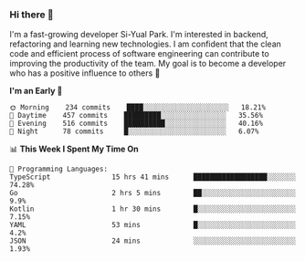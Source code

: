 ### Hi there 👋


I'm a fast-growing developer Si-Yual Park. I'm interested in backend, refactoring and learning new technologies. I am confident that the clean code and efficient process of software engineering can contribute to improving the productivity of the team. My goal is to become a developer who has a positive influence to others 🔭

<!--START_SECTION:waka-->
**I'm an Early 🐤** 

```text
🌞 Morning    234 commits    ████░░░░░░░░░░░░░░░░░░░░░   18.21% 
🌆 Daytime    457 commits    █████████░░░░░░░░░░░░░░░░   35.56% 
🌃 Evening    516 commits    ██████████░░░░░░░░░░░░░░░   40.16% 
🌙 Night      78 commits     █░░░░░░░░░░░░░░░░░░░░░░░░   6.07%

```


📊 **This Week I Spent My Time On** 

```text
💬 Programming Languages: 
TypeScript               15 hrs 41 mins      ██████████████████░░░░░░░   74.28% 
Go                       2 hrs 5 mins        ██░░░░░░░░░░░░░░░░░░░░░░░   9.9% 
Kotlin                   1 hr 30 mins        █░░░░░░░░░░░░░░░░░░░░░░░░   7.15% 
YAML                     53 mins             █░░░░░░░░░░░░░░░░░░░░░░░░   4.2% 
JSON                     24 mins             ░░░░░░░░░░░░░░░░░░░░░░░░░   1.93%

```


<!--END_SECTION:waka-->
